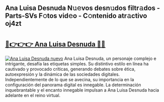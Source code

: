 ## Ana Luisa Desnuda N𝚞𝚎vos desn𝚞dos filtr𝚊dos - Parts-SVs F𝚘tos vid𝚎o - C𝚘ntenido atr𝚊ctivo oj4zt

# <h2><a href="http://mb72fqk.tromn.icu/?c=Ana+Luisa+Desnuda">🔗👉👉👉 Ana Luisa Desnuda 🔗🔗</a></h2>

[![Ana Luisa Desnuda nuevo](https://i.imgur.com/pEAQMta.gif)](http://mb72fqk.tromn.icu/?c=Ana+Luisa+Desnuda)
Ana Luisa Desnuda, un personaje complejo e intrigante, desafía las etiquetas simples. Su distintivo estilo en línea ha cautivado y provocado críticas, generando debates sobre ética, autoexpresión y la dinámica de las sociedades digitales. Independientemente de lo que se avecina, su importancia en la configuración del panorama digital es innegable. La determinación inquebrantable y el encanto innegable impulsan a Ana Luisa Desnuda hacia adelante en el reino virtual.
